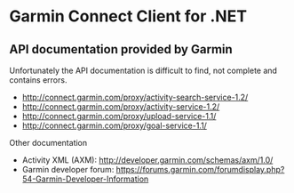 ﻿Garmin Connect Client for .NET
==============================

API documentation provided by Garmin
------------------------------------
Unfortunately the API documentation is difficult to find, not complete and contains errors.
 
* http://connect.garmin.com/proxy/activity-search-service-1.2/
* http://connect.garmin.com/proxy/activity-service-1.2/
* http://connect.garmin.com/proxy/upload-service-1.1/ 
* http://connect.garmin.com/proxy/goal-service-1.1/

Other documentation

* Activity XML (AXM): http://developer.garmin.com/schemas/axm/1.0/
* Garmin developer forum: https://forums.garmin.com/forumdisplay.php?54-Garmin-Developer-Information